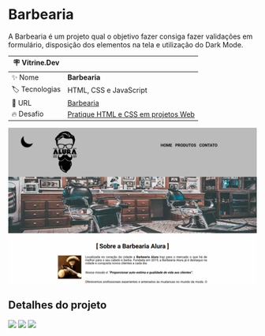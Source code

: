 # Barbearia

A Barbearia é um projeto qual o objetivo fazer consiga fazer validações em formulário, disposição dos elementos na tela e utilização do Dark Mode. 

| :placard: Vitrine.Dev |     |
| -------------  | --- |
| :sparkles: Nome        | **Barbearia**
| :label: Tecnologias | HTML, CSS e JavaScript
| :rocket: URL         | <a href="https://barbearia-eta-eight.vercel.app/produtos.html" target="_blank"> Barbearia </a>
| :fire: Desafio     |  <a href="https://cursos.alura.com.br/formacao-html-e-css-v516853" target="_blank">Pratique HTML e CSS em projetos Web</a>

<!-- Inserir imagem com a #vitrinedev ao final do link -->
![](https://raw.githubusercontent.com/DevMatheusBarba/barbearia/main/barbearia.png#vitrinedev)

## Detalhes do projeto

<div>
  <img src="https://camo.githubusercontent.com/8f68da4a46b1bb04bfaede565e7cdb5977d80edc1fd42227bc4ff2e5b14e4112/68747470733a2f2f696d672e736869656c64732e696f2f62616467652f4353532d2532333030363942413f7374796c653d666c6174266c6f676f3d63737333" >
  <img src="https://camo.githubusercontent.com/456f6d641a6d930e3320810454cfed8fc48fe333bfa6ffaadfc5fbe18a271e41/68747470733a2f2f696d672e736869656c64732e696f2f62616467652f48544d4c2d2532334646464646463f7374796c653d666c6174266c6f676f3d68746d6c35">
  <img src="https://camo.githubusercontent.com/aea9171cf097dde3624cde598331650ebcbff309fcd0776bc8757a15b48bbf67/68747470733a2f2f696d672e736869656c64732e696f2f62616467652f4a6176617363726970742d2532333636363636363f7374796c653d666c6174266c6f676f3d6a617661736372697074">
</div>

